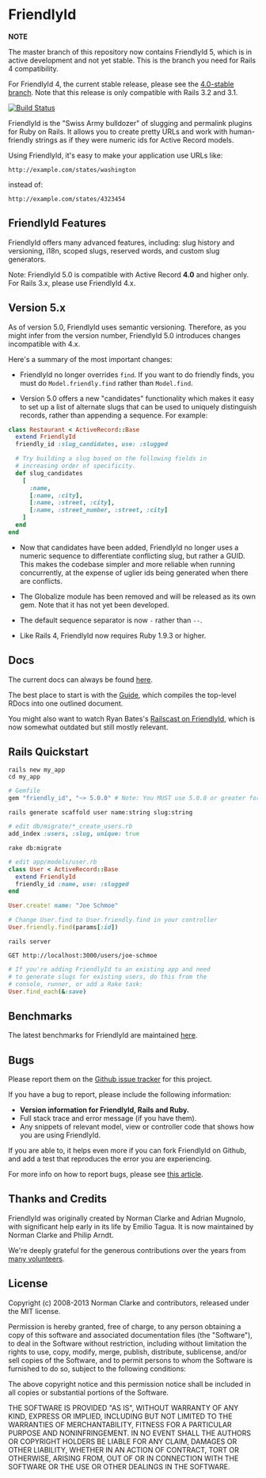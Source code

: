 # FriendlyId

**NOTE**

The master branch of this repository now contains FriendlyId 5, which is in
active development and not yet stable. This is the branch you need for Rails 4
compatibility.

For FriendlyId 4, the current stable release, please see the [4.0-stable
branch](https://github.com/FriendlyId/friendly_id/tree/4.0-stable). Note that
this release is only compatible with Rails 3.2 and 3.1.

[![Build Status](https://travis-ci.org/FriendlyId/friendly_id.png)](https://travis-ci.org/FriendlyId/friendly_id)

FriendlyId is the "Swiss Army bulldozer" of slugging and permalink plugins for
Ruby on Rails. It allows you to create pretty URLs and work with human-friendly
strings as if they were numeric ids for Active Record models.

Using FriendlyId, it's easy to make your application use URLs like:

    http://example.com/states/washington

instead of:

    http://example.com/states/4323454


## FriendlyId Features

FriendlyId offers many advanced features, including: slug history and
versioning, i18n, scoped slugs, reserved words, and custom slug generators.

Note: FriendlyId 5.0 is compatible with Active Record **4.0** and higher only.
For Rails 3.x, please use FriendlyId 4.x.


## Version 5.x

As of version 5.0, FriendlyId uses semantic versioning. Therefore, as you might
infer from the version number, FriendlyId 5.0 introduces changes incompatible
with 4.x.

Here's a summary of the most important changes:

* FriendlyId no longer overrides `find`. If you want to do friendly finds, you
  must do `Model.friendly.find` rather than `Model.find`.

* Version 5.0 offers a new "candidates" functionality which makes it easy to
  set up a list of alternate slugs that can be used to uniquely distinguish
  records, rather than appending a sequence. For example:

```ruby
class Restaurant < ActiveRecord::Base
  extend FriendlyId
  friendly_id :slug_candidates, use: :slugged

  # Try building a slug based on the following fields in
  # increasing order of specificity.
  def slug_candidates
    [
      :name,
      [:name, :city],
      [:name, :street, :city],
      [:name, :street_number, :street, :city]
    ]
  end
end
```

* Now that candidates have been added, FriendlyId no longer uses a numeric
  sequence to differentiate conflicting slug, but rather a GUID. This makes the
  codebase simpler and more reliable when running concurrently, at the expense
  of uglier ids being generated when there are conflicts.

* The Globalize module has been removed and will be released as its own gem.
  Note that it has not yet been developed.

* The default sequence separator is now `-` rather than `--`.

* Like Rails 4, FriendlyId now requires Ruby 1.9.3 or higher.

## Docs

The current docs can always be found
[here](http://rubydoc.info/github/FriendlyId/friendly_id/master/frames).

The best place to start is with the
[Guide](http://rubydoc.info/github/FriendlyId/friendly_id/master/file/Guide.rdoc),
which compiles the top-level RDocs into one outlined document.

You might also want to watch Ryan Bates's [Railscast on FriendlyId](http://railscasts.com/episodes/314-pretty-urls-with-friendlyid),
which is now somewhat outdated but still mostly relevant.

## Rails Quickstart

```shell
rails new my_app
cd my_app
```
```ruby
# Gemfile
gem "friendly_id", "~> 5.0.0" # Note: You MUST use 5.0.0 or greater for Rails 4.0+
```
```shell
rails generate scaffold user name:string slug:string
```
```ruby
# edit db/migrate/*_create_users.rb
add_index :users, :slug, unique: true
```
```shell
rake db:migrate
```
```ruby
# edit app/models/user.rb
class User < ActiveRecord::Base
  extend FriendlyId
  friendly_id :name, use: :slugged
end

User.create! name: "Joe Schmoe"

# Change User.find to User.friendly.find in your controller
User.friendly.find(params[:id])
```
```shell
rails server

GET http://localhost:3000/users/joe-schmoe
```
```ruby
# If you're adding FriendlyId to an existing app and need
# to generate slugs for existing users, do this from the
# console, runner, or add a Rake task:
User.find_each(&:save)
```

## Benchmarks

The latest benchmarks for FriendlyId are maintained
[here](http://bit.ly/friendly-id-benchmarks).


## Bugs

Please report them on the [Github issue
tracker](http://github.com/FriendlyId/friendly_id/issues) for this project.

If you have a bug to report, please include the following information:

* **Version information for FriendlyId, Rails and Ruby.**
* Full stack trace and error message (if you have them).
* Any snippets of relevant model, view or controller code that shows how you
  are using FriendlyId.

If you are able to, it helps even more if you can fork FriendlyId on Github,
and add a test that reproduces the error you are experiencing.

For more info on how to report bugs, please see [this
article](http://yourbugreportneedsmore.info/).

## Thanks and Credits

FriendlyId was originally created by Norman Clarke and Adrian Mugnolo, with
significant help early in its life by Emilio Tagua. It is now maintained by
Norman Clarke and Philip Arndt.

We're deeply grateful for the generous contributions over the years from [many
volunteers](https://github.com/FriendlyId/friendly_id/contributors).

## License

Copyright (c) 2008-2013 Norman Clarke and contributors, released under the MIT
license.

Permission is hereby granted, free of charge, to any person obtaining a copy of
this software and associated documentation files (the "Software"), to deal in
the Software without restriction, including without limitation the rights to
use, copy, modify, merge, publish, distribute, sublicense, and/or sell copies
of the Software, and to permit persons to whom the Software is furnished to do
so, subject to the following conditions:

The above copyright notice and this permission notice shall be included in all
copies or substantial portions of the Software.

THE SOFTWARE IS PROVIDED "AS IS", WITHOUT WARRANTY OF ANY KIND, EXPRESS OR
IMPLIED, INCLUDING BUT NOT LIMITED TO THE WARRANTIES OF MERCHANTABILITY,
FITNESS FOR A PARTICULAR PURPOSE AND NONINFRINGEMENT. IN NO EVENT SHALL THE
AUTHORS OR COPYRIGHT HOLDERS BE LIABLE FOR ANY CLAIM, DAMAGES OR OTHER
LIABILITY, WHETHER IN AN ACTION OF CONTRACT, TORT OR OTHERWISE, ARISING FROM,
OUT OF OR IN CONNECTION WITH THE SOFTWARE OR THE USE OR OTHER DEALINGS IN THE
SOFTWARE.
